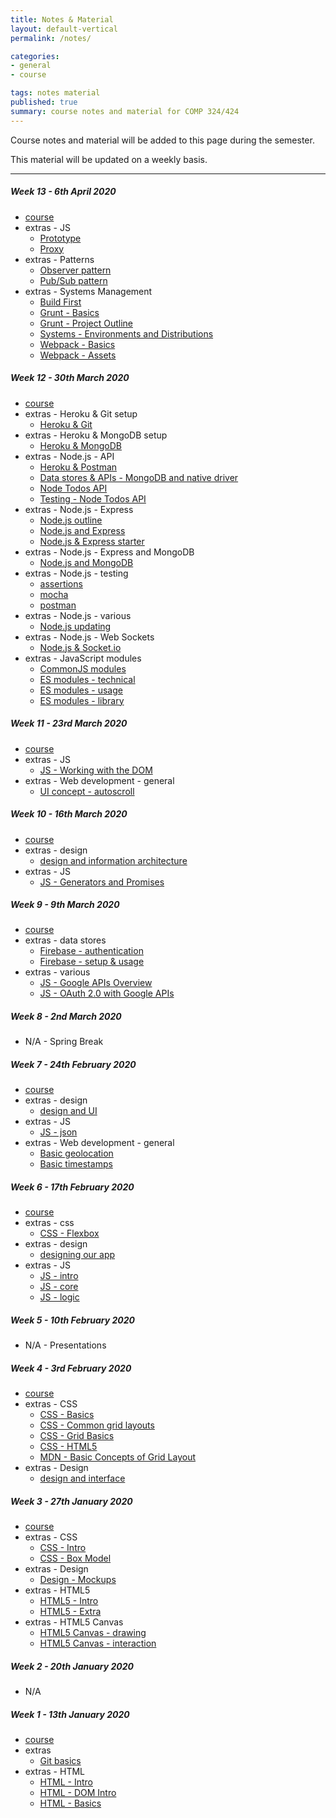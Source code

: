 ```yaml
---
title: Notes & Material
layout: default-vertical
permalink: /notes/

categories:
- general
- course

tags: notes material
published: true
summary: course notes and material for COMP 324/424
---
```


Course notes and material will be added to this page during the semester.

This material will be updated on a weekly basis.

***

<!-- 
##### Week 15 - 3rd December 2019
  * extras - Final Report Outline
    * [Final Report Outline](/assets/docs/extras/2019/comp424-final-report-outline-2019.pdf)

##### Week 14 - 26th November 2019
  * [course](/assets/docs/2019/fall/comp424-week14.pdf)
  * extras - Final Report Outline
    * [Final Report Outline](/assets/docs/extras/2019/comp424-final-report-outline-2019.pdf)
 * extras - data stores
	  * [Firebase - authentication](/assets/docs/extras/2020/data-stores/firebase/ds-firebase-auth-guide.pdf)
	  * [Firebase - setup & usage](/assets/docs/extras/2020/data-stores/firebase/ds-firebase-guide.pdf)
-->

##### Week 13 - 6th April 2020
  * [course](/assets/docs/2020/spring/comp424-week13.pdf)
  * extras - JS
    * [Prototype](/assets/docs/extras/2020/js/js-prototype.pdf)
    * [Proxy](/assets/docs/extras/2020/js/notes-js-proxy.pdf)
  * extras - Patterns
    * [Observer pattern](/assets/docs/extras/2020/web-general/patterns/observer.pdf)
    * [Pub/Sub pattern](/assets/docs/extras/2020/web-general/patterns/pubsub.pdf)
  * extras - Systems Management
	  * [Build First](/assets/docs/extras/2020/systems-mgmt/notes-build-first.pdf)
	  * [Grunt - Basics](/assets/docs/extras/2020/systems-mgmt/notes-grunt-basics.pdf)
	  * [Grunt - Project Outline](/assets/docs/extras/2020/systems-mgmt/grunt-project-outline.pdf)
	  * [Systems - Environments and Distributions](/assets/docs/extras/2020/systems-mgmt/notes-system-env-dist.pdf)
	  * [Webpack - Basics](/assets/docs/extras/2020/systems-mgmt/notes-webpack-basics.pdf)
    * [Webpack - Assets](/assets/docs/extras/2020/systems-mgmt/notes-webpack-assets.pdf)

##### Week 12 - 30th March 2020

  * [course](/assets/docs/2020/spring/comp424-week12.pdf)
  * extras - Heroku & Git setup
    * [Heroku & Git](/assets/docs/extras/2020/various/git-heroku-setup.pdf)
  * extras - Heroku & MongoDB setup
    * [Heroku & MongoDB](/assets/docs/extras/2020/various/heroku-mongodb-setup.pdf)
  * extras - Node.js - API
    * [Heroku & Postman](/assets/docs/extras/2020/node-api-todos/heroku-mongo-postman.pdf)
    * [Data stores & APIs - MongoDB and native driver](/assets/docs/extras/2020/node-api-todos/mongodb-native-driver-api.pdf)
    * [Node Todos API](/assets/docs/extras/2020/node-api-todos/node-todos-api.pdf)
    * [Testing - Node Todos API](/assets/docs/extras/2020/node-api-todos/testing-todos-api.pdf)
  * extras - Node.js - Express
    * [Node.js outline](/assets/docs/extras/2020/node/nodejs-outline.pdf)
    * [Node.js and Express](/assets/docs/extras/2020/node/nodejs-express-outline.pdf)
    * [Node.js & Express starter](/assets/docs/extras/2020/node/node-express-starter.pdf)
  * extras - Node.js - Express and MongoDB
    * [Node.js and MongoDB](/assets/docs/extras/2020/node/nodejs-mongo-outline.pdf)
  * extras - Node.js - testing
    * [assertions](/assets/docs/extras/2020/node/testing/node-testing-assertions.pdf)
    * [mocha](/assets/docs/extras/2020/node/testing/node-testing-mocha.pdf)
    * [postman](/assets/docs/extras/2020/node/testing/node-testing-postman.pdf)
  * extras - Node.js - various
    * [Node.js updating](/assets/docs/extras/2020/node/update-nodejs.pdf)
  * extras - Node.js - Web Sockets
    * [Node.js & Socket.io](/assets/docs/extras/2020/node/web-sockets/notes-nodejs-socketio.pdf)
  * extras - JavaScript modules
    * [CommonJS modules](/assets/docs/extras/2020/modules/commonjs-modules.pdf)
    * [ES modules - technical](/assets/docs/extras/2020/modules/es-modules-technical.pdf)
    * [ES modules - usage](/assets/docs/extras/2020/modules/es-modules-usage.pdf)
    * [ES modules - library](/assets/docs/extras/2020/modules/es-modules-lib.pdf)

##### Week 11 - 23rd March 2020

  * [course](/assets/docs/2020/spring/comp424-week11.pdf)
  * extras - JS
	  * [JS - Working with the DOM](/assets/docs/extras/2020/web-general/dom/notes-js-dom.pdf)
  * extras - Web development - general
	  * [UI concept - autoscroll](/assets/docs/extras/2020/web-general/basic/notes-basic-autoscroll.pdf)

##### Week 10 - 16th March 2020

  * [course](/assets/docs/2020/spring/comp424-week10.pdf)
  * extras - design
	  * [design and information architecture](/assets/docs/extras/2020/design/design-information-architecture.pdf)
  * extras - JS
	  * [JS - Generators and Promises](/assets/docs/extras/2020/js/js-generators-promises.pdf)

##### Week 9 - 9th March 2020
  * [course](/assets/docs/2020/spring/comp424-week9.pdf)
  * extras - data stores
	  * [Firebase - authentication](/assets/docs/extras/2020/data-stores/firebase/ds-firebase-auth-guide.pdf)
	  * [Firebase - setup & usage](/assets/docs/extras/2020/data-stores/firebase/ds-firebase-guide.pdf)
  * extras - various
    * [JS - Google APIs Overview](/assets/docs/extras/2020/various/google-apis-overview.pdf)
    * [JS - OAuth 2.0 with Google APIs](/assets/docs/extras/2020/various/oauth-google-api.pdf)

##### Week 8 - 2nd March 2020

  * N/A - Spring Break

##### Week 7 - 24th February 2020
  * [course](/assets/docs/2020/spring/comp424-week7.pdf)
  * extras - design
	  * [design and UI](/assets/docs/extras/2020/design/design-interface-intro.pdf)
  * extras - JS
    * [JS - json](/assets/docs/extras/2020/js/js-json.pdf)
  * extras - Web development - general
    * [Basic geolocation](/assets/docs/extras/2020/web-general/basic/notes-basic-geolocation.pdf)
    * [Basic timestamps](/assets/docs/extras/2020/web-general/basic/notes-basic-timestamps.pdf)

##### Week 6 - 17th February 2020
  * [course](/assets/docs/2020/spring/comp424-week6.pdf)
  * extras - css
    * [CSS - Flexbox](/assets/docs/extras/2020/css/css-flexbox-guide.pdf)
  * extras - design
    * [designing our app](/assets/docs/extras/2020/design/design-our-app.pdf)
  * extras - JS
    * [JS - intro](/assets/docs/extras/2020/js/js-intro.pdf)
    * [JS - core](/assets/docs/extras/2020/js/js-core.pdf)
    * [JS - logic](/assets/docs/extras/2020/js/js-logic.pdf)

##### Week 5 - 10th February 2020

  * N/A - Presentations

##### Week 4 - 3rd February 2020
  * [course](/assets/docs/2020/spring/comp424-week4.pdf)
  * extras - CSS
    * [CSS - Basics](/assets/docs/extras/2020/css/css-basics.pdf)
    * [CSS - Common grid layouts](/assets/docs/extras/2020/css/css-grid-common-layouts.pdf)
    * [CSS - Grid Basics](/assets/docs/extras/2020/css/css-grid.pdf)
    * [CSS - HTML5](/assets/docs/extras/2020/css/css-html5.pdf)
    * [MDN - Basic Concepts of Grid Layout](/assets/docs/extras/2020/css/mdn-css-grid-basics.pdf)
  * extras - Design
    * [design and interface](/assets/docs/extras/2020/design/design-interface-intro.pdf)

##### Week 3 - 27th January 2020
  * [course](/assets/docs/2020/spring/comp424-week3.pdf)
  * extras - CSS
    * [CSS - Intro](/assets/docs/extras/2020/css/css-intro.pdf)
    * [CSS - Box Model](/assets/docs/extras/2020/css/css-box-model.pdf)
  * extras - Design
    * [Design - Mockups](/assets/docs/extras/2020/design/design-mockups.pdf)
  * extras - HTML5
    * [HTML5 - Intro](/assets/docs/extras/2020/html5/html5-intro.pdf)
    * [HTML5 - Extra](/assets/docs/extras/2020/html5/html5-extra.pdf)
  * extras - HTML5 Canvas
	  * [HTML5 Canvas - drawing](/assets/docs/extras/2020/canvas/canvas-drawing.pdf)
	  * [HTML5 Canvas - interaction](/assets/docs/extras/2020/canvas/canvas-interaction.pdf)

##### Week 2 - 20th January 2020

* N/A

##### Week 1 - 13th January 2020
  * [course](/assets/docs/2020/spring/comp424-week1.pdf)
  * extras
    * [Git basics](/assets/docs/extras/git-basics.pdf)
  * extras - HTML
    * [HTML - Intro](/assets/docs/extras/2020/html/html-intro.pdf)
    * [HTML - DOM Intro](/assets/docs/extras/2020/html/html-dom-intro.pdf)
    * [HTML - Basics](/assets/docs/extras/2020/html/html-basics.pdf)